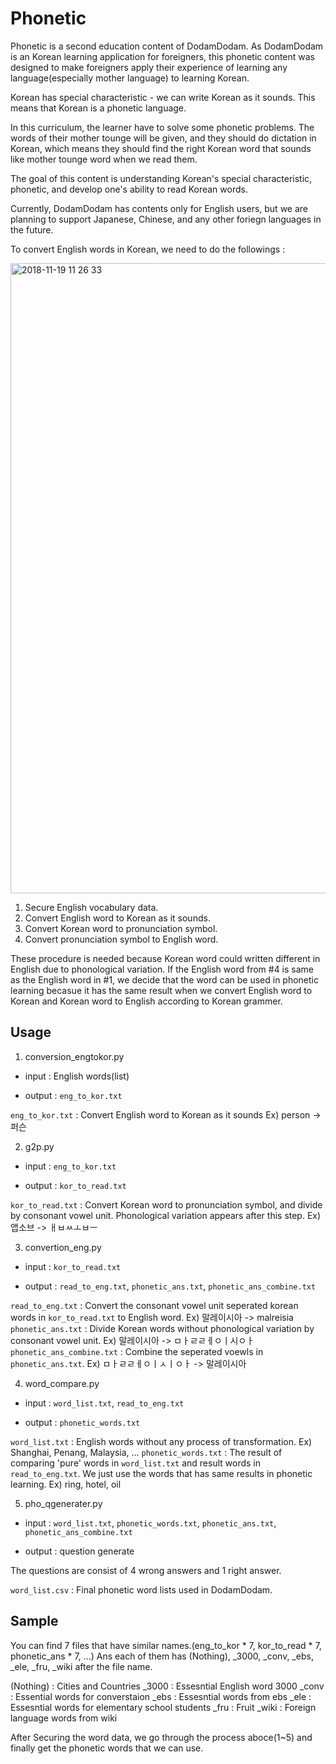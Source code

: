 # Phonetic
Phonetic is a second education content of DodamDodam.
As DodamDodam is an Korean learning application for foreigners,
this phonetic content was designed to make foreigners apply their experience of learning any language(especially mother language) to learning Korean.

Korean has special characteristic - we can write Korean as it sounds.
This means that Korean is a phonetic language.

In this curriculum, the learner have to solve some phonetic problems.
The words of their mother tounge will be given, and they should do dictation in Korean,
which means they should find the right Korean word that sounds like mother tounge word when we read them.

The goal of this content is understanding Korean's special characteristic, phonetic,
and develop one's ability to read Korean words.

Currently, DodamDodam has contents only for English users, but we are planning to support Japanese, Chinese, and any other foriegn languages in the future.

To convert English words in Korean, we need to do the followings :

<img width="1008" alt="2018-11-19 11 26 33" src="https://user-images.githubusercontent.com/41565118/48713010-a4bb1e80-ec52-11e8-925d-b289f6f70d1f.png">

1. Secure English vocabulary data.
2. Convert English word to Korean as it sounds.
3. Convert Korean word to pronunciation symbol.
4. Convert pronunciation symbol to English word.

These procedure is needed because Korean word could written different in English due to phonological variation.
If the English word from #4 is same as the English word in #1,
we decide that the word can be used in phonetic learning becasue it has the same result when we convert English word to Korean and Korean word to English according to Korean grammer.

## Usage
1. conversion_engtokor.py

* input : English words(list)

* output : `eng_to_kor.txt` 

`eng_to_kor.txt` : Convert English word to Korean as it sounds Ex) person -> 퍼슨



2. g2p.py

* input : `eng_to_kor.txt`

* output : `kor_to_read.txt`

`kor_to_read.txt` : Convert Korean word to pronunciation symbol, and divide by consonant vowel unit. Phonological variation appears after this step. Ex) 앱소브 -> ㅐㅂㅆㅗㅂㅡ



3. convertion_eng.py

* input : `kor_to_read.txt`

* output : `read_to_eng.txt`, `phonetic_ans.txt`, `phonetic_ans_combine.txt`

`read_to_eng.txt` : Convert the consonant vowel unit seperated korean words in `kor_to_read.txt` to English word. Ex) 말레이시아 -> malreisia
`phonetic_ans.txt` : Divide Korean words without phonological variation by consonant vowel unit. Ex) 말레이시아 -> ㅁㅏㄹㄹㅔㅇㅣ시ㅇㅏ
`phonetic_ans_combine.txt` : Combine the seperated voewls in `phonetic_ans.txt`. Ex) ㅁㅏㄹㄹㅔㅇㅣㅅㅣㅇㅏ -> 말레이시아


4. word_compare.py

* input : `word_list.txt`, `read_to_eng.txt`

* output : `phonetic_words.txt`

`word_list.txt` : English words without any process of transformation. Ex) Shanghai, Penang, Malaysia, ...
`phonetic_words.txt` : The result of comparing 'pure' words in `word_list.txt` and result words in `read_to_eng.txt`. We just use the words that has same results in phonetic learning. Ex) ring, hotel, oil


5. pho_qgenerater.py

* input : `word_list.txt`, `phonetic_words.txt`, `phonetic_ans.txt`, `phonetic_ans_combine.txt`

* output : question generate

The questions are consist of 4 wrong answers and 1 right answer.

`word_list.csv` : Final phonetic word lists used in DodamDodam.


## Sample
You can find 7 files that have similar names.(eng_to_kor * 7, kor_to_read * 7, phonetic_ans * 7, ...)
Ans each of them has (Nothing), _3000, _conv, _ebs, _ele, _fru, _wiki after the file name.

(Nothing) : Cities and Countries
_3000 : Essesntial English word 3000
_conv : Essential words for converstaion
_ebs : Essesntial words from ebs
_ele : Essesntial words for elementary school students
_fru : Fruit
_wiki : Foreign language words from wiki

After Securing the word data, we go through the process aboce(1~5) and finally get the phonetic words that we can use.

